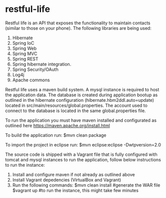 # restful-life

Restful life is an API that exposes the functionality to maintain contacts (similar to those on your phone). The following libraries are being used:

1. Hibernate
2. Spring IoC
3. Spring Web
4. Spring MVC
5. Spring REST
6. Spring hibernate integration.
3. Spring Security/OAuth
3. Log4j
4. Apache commons

Restful life uses a maven build system. A mysql instance is required to host the application data. The database is created during application bootup as outlined in the hibernate configuration (hibernate.hbm2ddl.auto=update) located in src/main/resources/global.properties. The account used to connect to the database is located in the same global.properties file.

To run the application you must have maven installed and configurated as outlined here https://maven.apache.org/install.html

To build the application run:
$mvn clean package

To import the project in eclipse run:
$mvn eclipse:eclipse -Dwtpversion=2.0

The source code is shipped with a Vagrant file that is fully configured with tomcat and mysql instances to run the application, follow below instructions to run the instance:

1. Install and configure maven if not already as outlined above
2. Install Vagrant depedencies (VirtualBox and Vagrant)
3. Run the following commands:
$mvn clean install    #generate the WAR file
$vagrant up           #to run the instance, this might take few minutes

